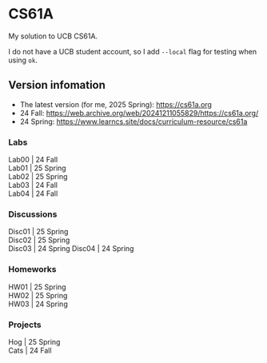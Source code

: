 # CS61A
My solution to UCB CS61A. 

I do not have a UCB student account, so I add `--local` flag for testing when using `ok`.

## Version infomation
- The latest version (for me, 2025 Spring): https://cs61a.org 
- 24 Fall: https://web.archive.org/web/20241211055829/https://cs61a.org/
- 24 Spring: https://www.learncs.site/docs/curriculum-resource/cs61a
### Labs
Lab00  | 24 Fall  
Lab01  | 25 Spring  
Lab02  | 25 Spring  
Lab03  | 24 Fall  
Lab04  | 24 Fall  

### Discussions
Disc01 | 25 Spring  
Disc02 | 25 Spring  
Disc03 | 24 Spring 
Disc04 | 24 Spring  

### Homeworks
HW01   | 25 Spring  
HW02   | 25 Spring  
HW03   | 24 Spring  

### Projects
Hog    | 25 Spring  
Cats   | 24 Fall